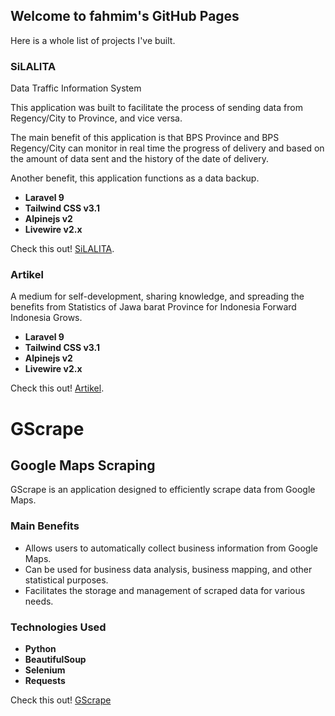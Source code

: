 ## Welcome to fahmim's GitHub Pages

Here is a whole list of projects I've built.


### SiLALITA

Data Traffic Information System

This application was built to facilitate the process of sending data from Regency/City to Province, and vice versa.

The main benefit of this application is that BPS Province and BPS Regency/City can monitor in real time the progress of delivery and based on the amount of data sent and the history of the date of delivery.

Another benefit, this application functions as a data backup.

-  **Laravel 9**
- **Tailwind CSS v3.1**
- **Alpinejs v2**
- **Livewire v2.x**


Check this out! [SiLALITA](https://app.32net.id/silalita/public).

### Artikel

A medium for self-development, sharing knowledge, and spreading the benefits from Statistics of Jawa barat Province for Indonesia Forward Indonesia Grows.

- **Laravel 9**
- **Tailwind CSS v3.1**
- **Alpinejs v2**
- **Livewire v2.x**

Check this out! [Artikel](https://app.32net.id/artikel/public).

# GScrape

## Google Maps Scraping

GScrape is an application designed to efficiently scrape data from Google Maps.

### Main Benefits
- Allows users to automatically collect business information from Google Maps.
- Can be used for business data analysis, business mapping, and other statistical purposes.
- Facilitates the storage and management of scraped data for various needs.

### Technologies Used
- **Python**
- **BeautifulSoup**
- **Selenium**
- **Requests**

Check this out! [GScrape](pages/gscrape.md)

